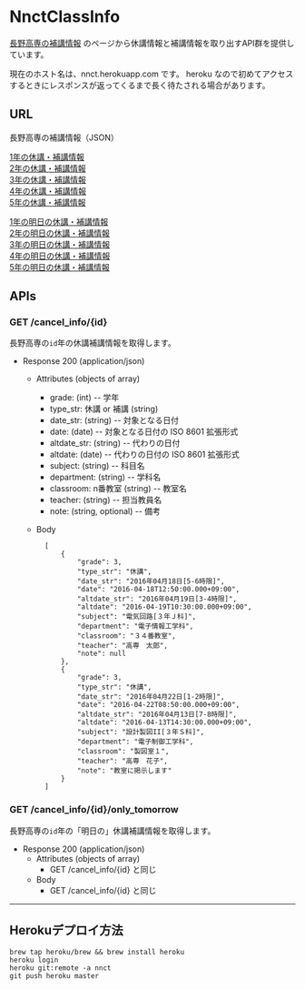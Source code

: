 NnctClassInfo
==============

[長野高専の補講情報](http://www.nagano-nct.ac.jp/current/cancel_info.php)
のページから休講情報と補講情報を取り出すAPI群を提供しています。

現在のホスト名は、nnct.herokuapp.com です。
heroku なので初めてアクセスするときにレスポンスが返ってくるまで長く待たされる場合があります。


URL
-------

長野高専の補講情報（JSON）

[1年の休講・補講情報](https://nnct.herokuapp.com/cancel_info/1)  
[2年の休講・補講情報](https://nnct.herokuapp.com/cancel_info/2)  
[3年の休講・補講情報](https://nnct.herokuapp.com/cancel_info/3)  
[4年の休講・補講情報](https://nnct.herokuapp.com/cancel_info/4)  
[5年の休講・補講情報](https://nnct.herokuapp.com/cancel_info/5)

[1年の明日の休講・補講情報](https://nnct.herokuapp.com/cancel_info/1/only_tomorrow)  
[2年の明日の休講・補講情報](https://nnct.herokuapp.com/cancel_info/2/only_tomorrow)  
[3年の明日の休講・補講情報](https://nnct.herokuapp.com/cancel_info/3/only_tomorrow)  
[4年の明日の休講・補講情報](https://nnct.herokuapp.com/cancel_info/4/only_tomorrow)  
[5年の明日の休講・補講情報](https://nnct.herokuapp.com/cancel_info/5/only_tomorrow)  


APIs
-----

### GET /cancel_info/{id}
長野高専の`id`年の休講補講情報を取得します。

+ Response 200 (application/json)

    + Attributes (objects of array)
        + grade: (int) -- 学年
        + type_str: 休講 or 補講 (string)
        + date_str: (string) -- 対象となる日付
        + date: (date) -- 対象となる日付の ISO 8601 拡張形式
        + altdate_str: (string) -- 代わりの日付
        + altdate: (date) -- 代わりの日付の ISO 8601 拡張形式
        + subject: (string) -- 科目名
        + department: (string) -- 学科名
        + classroom: n番教室 (string) -- 教室名
        + teacher: (string) -- 担当教員名
        + note: (string, optional) -- 備考

    + Body

            [
                {
                    "grade": 3,
                    "type_str": "休講",
                    "date_str": "2016年04月18日[5-6時限]",
                    "date": "2016-04-18T12:50:00.000+09:00",
                    "altdate_str": "2016年04月19日[3-4時限]",
                    "altdate": "2016-04-19T10:30:00.000+09:00",
                    "subject": "電気回路[３年Ｊ科]",
                    "department": "電子情報工学科",
                    "classroom": "３４番教室",
                    "teacher": "高専　太郎",
                    "note": null
                },
                {
                    "grade": 3,
                    "type_str": "休講",
                    "date_str": "2016年04月22日[1-2時限]",
                    "date": "2016-04-22T08:50:00.000+09:00",
                    "altdate_str": "2016年04月13日[7-8時限]",
                    "altdate": "2016-04-13T14:30:00.000+09:00",
                    "subject": "設計製図II[３年Ｓ科]",
                    "department": "電子制御工学科",
                    "classroom": "製図室１",
                    "teacher": "高専　花子",
                    "note": "教室に掲示します"
                }
            ]


### GET /cancel_info/{id}/only_tomorrow
長野高専の`id`年の「明日の」休講補講情報を取得します。

+ Response 200 (application/json)
    + Attributes (objects of array)
        + GET /cancel_info/{id} と同じ
    + Body
        + GET /cancel_info/{id} と同じ




---

## Herokuデプロイ方法
```
brew tap heroku/brew && brew install heroku
heroku login
heroku git:remote -a nnct
git push heroku master
```

